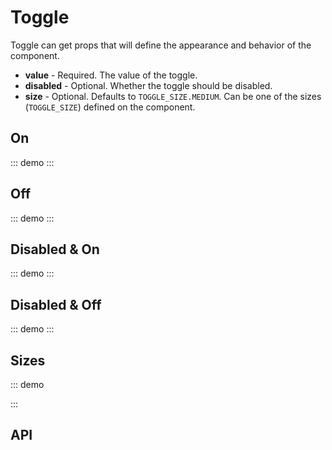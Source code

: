 <script setup>
import { SwToggle, TOGGLE_SIZE } from '@swimm/ui';
</script>

# Toggle

Toggle can get props that will define the appearance and behavior of the component.

- **value** - Required. The value of the toggle.
- **disabled** - Optional. Whether the toggle should be disabled.
- **size** - Optional. Defaults to `TOGGLE_SIZE.MEDIUM`. Can be one of the sizes (`TOGGLE_SIZE`) defined on the component.

## On

::: demo
<sw-toggle :value="true" />
:::

## Off

::: demo
<sw-toggle :value="false" />
:::

## Disabled & On

::: demo
<sw-toggle :value="true" disabled />
:::

## Disabled & Off

::: demo
<sw-toggle :value="false" disabled />
:::

## Sizes

::: demo

<div style="display: flex; justify-content: space-between; align-items: center" >
    <sw-toggle :value="true" :size="TOGGLE_SIZE.LARGE" />
    <sw-toggle :value="true" :size="TOGGLE_SIZE.MEDIUM" />
    <sw-toggle :value="true" :size="TOGGLE_SIZE.SMALL" />
    <sw-toggle :value="true" :size="TOGGLE_SIZE.XSMALL" />
</div>
:::

## API

<ComponentApi name="SwToggle" />
